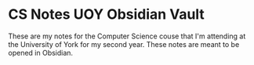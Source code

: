 # CS Notes UOY Obsidian Vault

These are my notes for the Computer Science couse that I'm attending at the University of York for my second year. These notes are meant to be opened in Obsidian.
